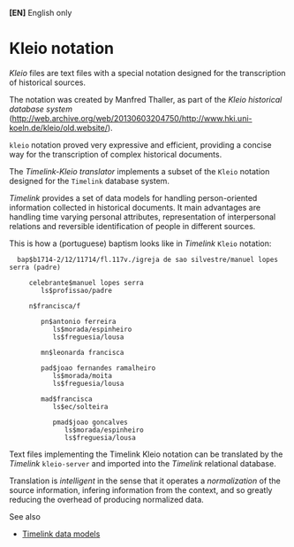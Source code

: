 **[EN]** English only

# Kleio notation

_Kleio_ files are text files with a special notation designed for the transcription of historical sources. 

The notation was created by Manfred Thaller, as part of the _Kleio historical database system_ (http://web.archive.org/web/20130603204750/http://www.hki.uni-koeln.de/kleio/old.website/).

`kleio` notation proved very expressive and efficient, providing a concise way for the transcription of complex historical documents.

The _Timelink-Kleio translator_ implements a subset of the `Kleio` notation designed for the `Timelink` database system. 

_Timelink_ provides a set of data models for handling person-oriented information collected in historical documents. It main advantages are handling time varying personal attributes, representation of interpersonal relations and reversible identification of people in different sources.


This is how a (portuguese) baptism looks like in _Timelink_ `Kleio` notation:

      bap$b1714-2/12/11714/fl.117v./igreja de sao silvestre/manuel lopes serra (padre)

         celebrante$manuel lopes serra
            ls$profissao/padre

         n$francisca/f

            pn$antonio ferreira
               ls$morada/espinheiro
               ls$freguesia/lousa

            mn$leonarda francisca

            pad$joao fernandes ramalheiro
               ls$morada/moita
               ls$freguesia/lousa

            mad$francisca
               ls$ec/solteira

               pmad$joao goncalves
                  ls$morada/espinheiro
                  ls$freguesia/lousa

Text files implementing the Timelink Kleio notation can be translated by
the _Timelink_ `kleio-server` and imported into the _Timelink_ relational database. 

Translation is _intelligent_ in the sense that it operates a _normalization_ of the source information, infering information from the context, and so greatly reducing the overhead of producing normalized data. 

See also
* [Timelink data models](README_timelink_db.md)